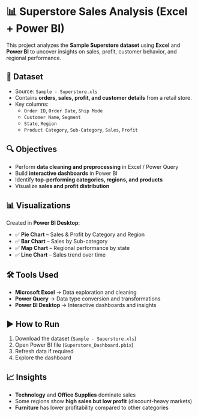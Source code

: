 # 📊 Superstore Sales Analysis (Excel + Power BI)

This project analyzes the **Sample Superstore dataset** using **Excel** and **Power BI** to uncover insights on sales, profit, customer behavior, and regional performance.  



## 📂 Dataset
- Source: `Sample - Superstore.xls`
- Contains **orders, sales, profit, and customer details** from a retail store.
- Key columns:
  - `Order ID`, `Order Date`, `Ship Mode`
  - `Customer Name`, `Segment`
  - `State`, `Region`
  - `Product Category`, `Sub-Category`, `Sales`, `Profit`


## 🔍 Objectives
- Perform **data cleaning and preprocessing** in Excel / Power Query  
- Build **interactive dashboards** in Power BI  
- Identify **top-performing categories, regions, and products**  
- Visualize **sales and profit distribution**  



## 📊 Visualizations
Created in **Power BI Desktop**:
- ✅ **Pie Chart** – Sales & Profit by Category and Region  
- ✅ **Bar Chart** – Sales by Sub-category  
- ✅ **Map Chart** – Regional performance by state  
- ✅ **Line Chart** – Sales trend over time  



## 🛠️ Tools Used
- **Microsoft Excel** → Data exploration and cleaning  
- **Power Query** → Data type conversion and transformations  
- **Power BI Desktop** → Interactive dashboards and insights 

## ▶️ How to Run
1. Download the dataset (`Sample - Superstore.xls`)  
2. Open Power BI file (`Superstore_Dashboard.pbix`)  
3. Refresh data if required  
4. Explore the dashboard  



## 📈 Insights
- **Technology** and **Office Supplies** dominate sales  
- Some regions show **high sales but low profit** (discount-heavy markets)  
- **Furniture** has lower profitability compared to other categories  





